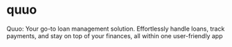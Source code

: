 # quuo
 Quuo: Your go-to loan management solution. Effortlessly handle loans, track payments, and stay on top of your finances, all within one user-friendly app

